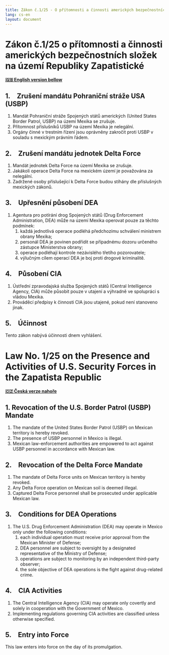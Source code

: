 ```yaml
---
title: Zákon č.1/25 - O přítomnosti a činnosti amerických bezpečnostních složek na území Svobodné zapatistické republiky Mexiko / on the Presence and Activities of U.S. Security Forces in the Free Zapatista Republic of Mexico
lang: cs-en
layout: document
---
```


# Zákon č.1/25 o přítomnosti a činnosti amerických bezpečnostních složek na území Republiky Zapatistické  

**[🇬🇧 English version bellow](#Law-No.-1/25-on-the-Presence-and-Activities-of-U.S.-Security-Forces-in-the-Zapatista-Republic)**  

## 1. Zrušení mandátu Pohraniční stráže USA (USBP)  
1. Mandát Pohraniční stráže Spojených států amerických (United States Border Patrol, USBP) na území Mexika se zrušuje.  
2. Přítomnost příslušníků USBP na území Mexika je nelegální.  
3. Orgány činné v trestním řízení jsou oprávněny zakročit proti USBP v souladu s mexickým právním řádem.  

## 2. Zrušení mandátu jednotek Delta Force  
1. Mandát jednotek Delta Force na území Mexika se zrušuje.  
2. Jakákoli operace Delta Force na mexickém území je považována za nelegální.  
3. Zadržené osoby příslušející k Delta Force budou stíhány dle příslušných mexických zákonů.  

## 3. Upřesnění působení DEA  
1. Agentura pro potírání drog Spojených států (Drug Enforcement Administration, DEA) může na území Mexika operovat pouze za těchto podmínek:  
    1. každá jednotlivá operace podléhá předchozímu schválení ministrem obrany Mexika;  
    2. personál DEA je povinen podřídit se případnému dozoru určeného zástupce Ministerstva obrany;  
    3. operace podléhají kontrole nezávislého třetího pozorovatele;  
    4. výlučným cílem operací DEA je boj proti drogové kriminalitě.  

## 4. Působení CIA  
1. Ústřední zpravodajská služba Spojených států (Central Intelligence Agency, CIA) může působit pouze v utajení a výhradně ve spolupráci s vládou Mexika.  
2. Prováděcí předpisy k činnosti CIA jsou utajené, pokud není stanoveno jinak.  

## 5. Účinnost  
Tento zákon nabývá účinnosti dnem vyhlášení.  

# Law No. 1/25 on the Presence and Activities of U.S. Security Forces in the Zapatista Republic  

 **[🇨🇿 Česká verze nahoře](#Zákon-č.1/25-o-přítomnosti-a-činnosti-amerických-bezpečnostních-složek-na-území-Republiky-Zapatistické)**  

## 1. Revocation of the U.S. Border Patrol (USBP) Mandate  
1. The mandate of the United States Border Patrol (USBP) on Mexican territory is hereby revoked.  
2. The presence of USBP personnel in Mexico is illegal.  
3. Mexican law-enforcement authorities are empowered to act against USBP personnel in accordance with Mexican law.

## 2. Revocation of the Delta Force Mandate  
1. The mandate of Delta Force units on Mexican territory is hereby revoked.  
2. Any Delta Force operation on Mexican soil is deemed illegal.  
3. Captured Delta Force personnel shall be prosecuted under applicable Mexican law.  

## 3. Conditions for DEA Operations  
1. The U.S. Drug Enforcement Administration (DEA) may operate in Mexico only under the following conditions:  
    1. each individual operation must receive prior approval from the Mexican Minister of Defense;  
    2. DEA personnel are subject to oversight by a designated representative of the Ministry of Defense;  
    3. operations are subject to monitoring by an independent third-party observer;  
    4. the sole objective of DEA operations is the fight against drug-related crime.  

## 4. CIA Activities  
1. The Central Intelligence Agency (CIA) may operate only covertly and solely in cooperation with the Government of Mexico.  
2. Implementing regulations governing CIA activities are classified unless otherwise specified.  

## 5. Entry into Force  
This law enters into force on the day of its promulgation.